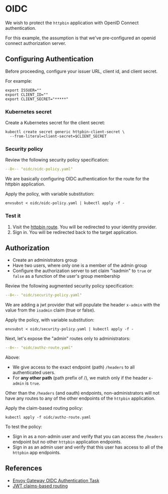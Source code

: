 # OIDC

We wish to protect the `httpbin` application with OpenID Connect authentication.

For this example, the assumption is that we've pre-configured an openid connect authorization server.

## Configuring Authentication

Before proceeding, configure your issuer URL, client id, and client secret.

For example:

```shell
export ISSUER=""
export CLIENT_ID=""
export CLIENT_SECRET="*****"
```

### Kubernetes secret

Create a Kubernetes secret for the client secret:

```shell
kubectl create secret generic httpbin-client-secret \
  --from-literal=client-secret=$CLIENT_SECRET
```

### Security policy

Review the following security policy specification:

```yaml linenums="1"
--8<-- "oidc/oidc-policy.yaml"
```

We are basically configuring OIDC authentication for the route for the httpbin application.

Apply the policy, with variable substitution:

```shell
envsubst < oidc/oidc-policy.yaml | kubectl apply -f -
```

### Test it

1. Visit the [httpbin route](https://httpbin.esuez.org/).
    You will be redirected to your identity provider.
1. Sign in.
    You will be redirected back to the target application.


## Authorization

- Create an administrators group
- Have two users, where only one is a member of the admin group
- Configure the authorization server to set claim "isadmin" to `true` or `false` as a function of the user's group membership

Review the following augmented security policy specification:

```yaml linenums="1" hl_lines="19-30"
--8<-- "oidc/security-policy.yaml"
```

We are adding a jwt provider that will populate the header `x-admin` with the value from the `isadmin` claim (true or false).

Apply the policy, with variable substitution:

```shell
envsubst < oidc/security-policy.yaml | kubectl apply -f -
```

Next, let's expose the "admin" routes only to administrators:

```yaml linenums="1"
--8<-- "oidc/authz-route.yaml"
```

Above:

- We give access to the exact endpoint (path) `/headers` to all authenticated users.
- For **any other path** (path prefix of /), we match only if the header `x-admin` is `true`.

Other than the `/headers` (and oauth) endpoints, non-administrators will not have any routes to any of the other endpoints of the `httpbin` application.

Apply the claim-based routing policy:

```shell
kubectl apply -f oidc/authz-route.yaml
```

To test the policy:

- Sign in as a non-admin user and verify that you can access the `/headers` endpoint but no other `httpbin` application endpoints.
- Sign in as an admin user and verify that this user has access to all of the `httpbin` app endpoints.


## References

- [Envoy Gateway OIDC Authentication Task](https://gateway.envoyproxy.io/latest/tasks/security/oidc/)
- [JWT claims-based routing](https://gateway.envoyproxy.io/docs/tasks/traffic/http-routing/#jwt-claims-based-routing)
